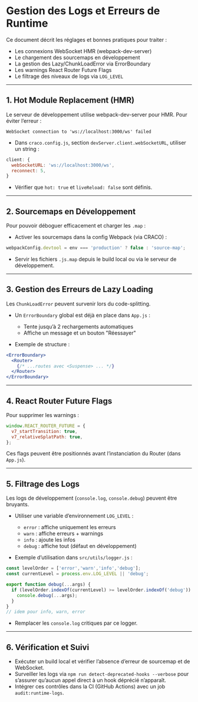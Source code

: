 # Gestion des Logs et Erreurs de Runtime

Ce document décrit les réglages et bonnes pratiques pour traiter :
- Les connexions WebSocket HMR (webpack-dev-server)
- Le chargement des sourcemaps en développement
- La gestion des Lazy/ChunkLoadError via ErrorBoundary
- Les warnings React Router Future Flags
- Le filtrage des niveaux de logs via `LOG_LEVEL`

---

## 1. Hot Module Replacement (HMR)

Le serveur de développement utilise webpack-dev-server pour HMR. Pour éviter l’erreur :

```text
WebSocket connection to 'ws://localhost:3000/ws' failed
```

- Dans `craco.config.js`, section `devServer.client.webSocketURL`, utiliser un string :

```js
client: {
  webSocketURL: 'ws://localhost:3000/ws',
  reconnect: 5,
}
```

- Vérifier que `hot: true` et `liveReload: false` sont définis.

---

## 2. Sourcemaps en Développement

Pour pouvoir déboguer efficacement et charger les `.map` :

- Activer les sourcemaps dans la config Webpack (via CRACO) :

```js
webpackConfig.devtool = env === 'production' ? false : 'source-map';
```

- Servir les fichiers `.js.map` depuis le build local ou via le serveur de développement.

---

## 3. Gestion des Erreurs de Lazy Loading

Les `ChunkLoadError` peuvent survenir lors du code-splitting.

- Un `ErrorBoundary` global est déjà en place dans `App.js` :
  - Tente jusqu’à 2 rechargements automatiques
  - Affiche un message et un bouton "Réessayer"

- Exemple de structure :

```jsx
<ErrorBoundary>
  <Router>
    {/* ...routes avec <Suspense> ... */}
  </Router>
</ErrorBoundary>
```

---

## 4. React Router Future Flags

Pour supprimer les warnings :

```js
window.REACT_ROUTER_FUTURE = {
  v7_startTransition: true,
  v7_relativeSplatPath: true,
};
```

Ces flags peuvent être positionnés avant l’instanciation du Router (dans `App.js`).

---

## 5. Filtrage des Logs

Les logs de développement (`console.log`, `console.debug`) peuvent être bruyants.

- Utiliser une variable d’environnement `LOG_LEVEL` :

  - `error` : affiche uniquement les erreurs
  - `warn` : affiche erreurs + warnings
  - `info` : ajoute les infos
  - `debug` : affiche tout (défaut en développement)

- Exemple d’utilisation dans `src/utils/logger.js` :

```js
const levelOrder = ['error','warn','info','debug'];
const currentLevel = process.env.LOG_LEVEL || 'debug';

export function debug(...args) {
  if (levelOrder.indexOf(currentLevel) >= levelOrder.indexOf('debug')) {
    console.debug(...args);
  }
}
// idem pour info, warn, error
```

- Remplacer les `console.log` critiques par ce logger.

---

## 6. Vérification et Suivi

- Exécuter un build local et vérifier l’absence d’erreur de sourcemap et de WebSocket.
- Surveiller les logs via `npm run detect-deprecated-hooks --verbose` pour s’assurer qu’aucun appel direct à un hook déprécié n’apparaît.
- Intégrer ces contrôles dans la CI (GitHub Actions) avec un job `audit:runtime-logs`.
